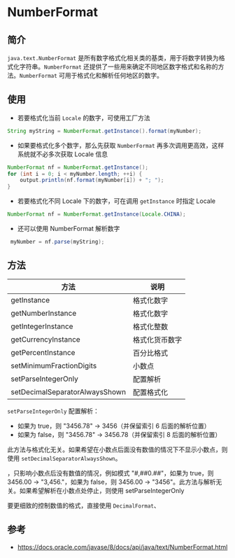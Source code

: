 # NumberFormat

## 简介

`java.text.NumberFormat` 是所有数字格式化相关类的基类，用于将数字转换为格式化字符串。`NumberFormat` 还提供了一些用来确定不同地区数字格式和名称的方法。`NumberFormat` 可用于格式化和解析任何地区的数字。

## 使用

- 若要格式化当前 `Locale` 的数字，可使用工厂方法

```java
String myString = NumberFormat.getInstance().format(myNumber);
```

- 如果要格式化多个数字，那么先获取 `NumberFormat` 再多次调用更高效，这样系统就不必多次获取 Locale 信息

```java
NumberFormat nf = NumberFormat.getInstance();
for (int i = 0; i < myNumber.length; ++i) {
    output.println(nf.format(myNumber[i]) + "; ");
}
```

- 若要格式化不同 Locale 下的数字，可在调用 `getInstance` 时指定 Locale

```java
NumberFormat nf = NumberFormat.getInstance(Locale.CHINA); 
```

- 还可以使用 NumberFormat 解析数字

```java
 myNumber = nf.parse(myString);
```

## 方法

|方法|说明|
|---|---|
|getInstance|格式化数字|
|getNumberInstance|格式化数字|
|getIntegerInstance|格式化整数|
|getCurrencyInstance|格式化货币数字|
|getPercentInstance|百分比格式|
|setMinimumFractionDigits|小数点|	
|setParseIntegerOnly|配置解析|
|setDecimalSeparatorAlwaysShown |配置格式化|


`setParseIntegerOnly` 配置解析：

- 如果为 true，则 "3456.78" -> 3456（并保留索引 6 后面的解析位置）
- 如果为 false，则 "3456.78" -> 3456.78（并保留索引 8 后面的解析位置）

此方法与格式化无关。如果希望在小数点后面没有数值的情况下不显示小数点，则使用 `setDecimalSeparatorAlwaysShown`。 

，只影响小数点后没有数值的情况，例如模式 "#,##0.##"，如果为 true，则 3456.00 -> "3,456."，如果为 false，则 3456.00 -> "3456"。此方法与解析无关。如果希望解析在小数点处停止，则使用 setParseIntegerOnly

要更细致的控制数值的格式，直接使用 `DecimalFormat`、


## 参考

- https://docs.oracle.com/javase/8/docs/api/java/text/NumberFormat.html